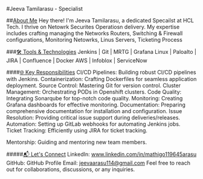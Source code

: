 #Jeeva Tamilarasu - Specialist 

##<u>About Me</u>
Hey there! I'm Jeeva Tamilarasu, a dedicated Specailst at HCL Tech. I thrive on Netowrk Securites Operatiosn delivery. My expertise includes crafting  managing the Networks Routers, Switching & Firewall configurations, Monitoring Netowrks, Linus Servers, Ticketing Process

###<u>🛠️ Tools & Technologies</u>
Jenkins | Git | MRTG | Grafana
Linux | Paloalto | JIRA | Confluence | Docker
AWS | Infoblox | ServiceNow

####<u>🌐 Key Responsibilities</u>
CI/CD Pipelines: Building robust CI/CD pipelines with Jenkins.
Containerization: Crafting Dockerfiles for seamless application deployment.
Source Control: Mastering Git for version control.
Cluster Management: Orchestrating PODs in Openshift clusters.
Code Quality: Integrating Sonarqube for top-notch code quality.
Monitoring: Creating Grafana dashboards for effective monitoring.
Documentation: Preparing comprehensive documentation for installation and configuration.
Issue Resolution: Providing critical issue support during deliveries/releases.
Automation: Setting up GitLab webhooks for automating Jenkins jobs.
Ticket Tracking: Efficiently using JIRA for ticket tracking.

Mentorship: Guiding and mentoring new team members.

#####<u>📬 Let's Connect</u>
LinkedIn: www.linkedin.com/in/mathigo119645arasu
GitHub: GitHub Profile
Email: jeevaarasu114@gmail.com
Feel free to reach out for collaborations, discussions, or any inquiries.

